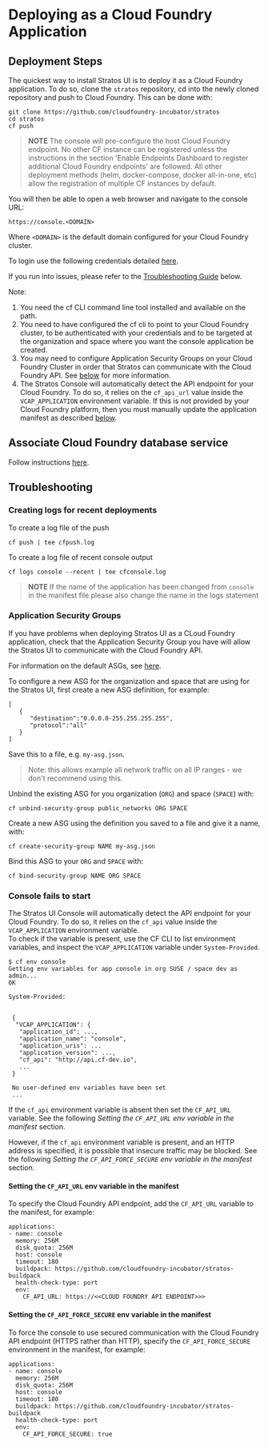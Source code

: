 # Deploying as a Cloud Foundry Application

## Deployment Steps

The quickest way to install Stratos UI is to deploy it as a Cloud Foundry application. To do so, clone the `stratos` repository, cd into the newly cloned repository and push to Cloud Foundry. This can be done with:

```
git clone https://github.com/cloudfoundry-incubator/stratos
cd stratos
cf push
```

>**NOTE** The console will pre-configure the host Cloud Foundry endpoint. No other CF instance can be registered unless the instructions in the section 'Enable Endpoints Dashboard to register additional Cloud Foundry endpoints' are followed.
 All other deployment methods (helm, docker-compose, docker all-in-one, etc) allow the registration of multiple CF instances by default.

You will then be able to open a web browser and navigate to the console URL:

`https://console.<DOMAIN>`

Where `<DOMAIN>` is the default domain configured for your Cloud Foundry cluster.

To login use the following credentials detailed [here](../../docs/access.md).

If you run into issues, please refer to the [Troubleshooting Guide](#troubleshooting) below.

Note:

1. You need the cf CLI command line tool installed and available on the path.
2. You need to have configured the cf cli to point to your Cloud Foundry cluster, to be authenticated with your credentials and to be targeted at the organization and space where you want the console application be created.
3. You may need to configure Application Security Groups on your Cloud Foundry Cluster in order that  Stratos can communicate with the Cloud Foundry API. See [below](#application-security-groups) for more information.
4. The Stratos Console will automatically detect the API endpoint for your Cloud Foundry. To do so, it relies on the `cf_api_url` value inside the `VCAP_APPLICATION` environment variable. If this is not provided by your Cloud Foundry platform, then you must manually update the application manifest as described [below](#console-fails-to-start).

## Associate Cloud Foundry database service
Follow instructions [here](db-migration/README.md).

## Troubleshooting

### Creating logs for recent deployments
To create a log file of the push
```
cf push | tee cfpush.log
```

To create a log file of recent console output
```
cf logs console --recent | tee cfconsole.log
```
>**NOTE** If the name of the application has been changed from `console` in the manifest file please also change the name in the logs statement 

### Application Security Groups

If you have problems when deploying Stratos UI as a CLoud Foundry application, check that the Application Security Group you have will allow the Stratos UI to communicate with the Cloud Foundry API.

For information on the default ASGs, see [here](https://docs.cloudfoundry.org/concepts/asg.html#default-asg).

To configure a new ASG for the organization and space that are using for the Stratos UI, first create a new ASG definition, for example:

```
[
   {
      "destination":"0.0.0.0-255.255.255.255",
      "protocol":"all"
   }
]
```

Save this to a file, e.g. `my-asg.json`.

> Note: this allows example all network traffic on all IP ranges - we don't recommend using this.

Unbind the existing ASG for you organization (`ORG`) and space (`SPACE`) with:

```
cf unbind-security-group public_networks ORG SPACE
```

Create a new ASG using the definition you saved to a file and give it a name, with:

```
cf create-security-group NAME my-asg.json
```

Bind this ASG to your `ORG` and `SPACE` with:

```
cf bind-security-group NAME ORG SPACE
```

### Console fails to start

The Stratos UI Console will automatically detect the API endpoint for your Cloud Foundry. To do so, it relies on the `cf_api` value inside the `VCAP_APPLICATION` environment variable.  
To check if the variable is present, use the CF CLI to list environment variables, and inspect the `VCAP_APPLICATION` variable under `System-Provided`. 

```
$ cf env console
Getting env variables for app console in org SUSE / space dev as admin...
OK
 
System-Provided:
 
 
 {
  "VCAP_APPLICATION": {
   "application_id": ...,
   "application_name": "console",
   "application_uris": ...
   "application_version": ...,
   "cf_api": "http://api.cf-dev.io",
   ...
 }
 
 No user-defined env variables have been set
 ...
```

If the `cf_api` environment variable is absent then set the `CF_API_URL` variable. See the following _Setting the `CF_API_URL` env variable in the manifest_ section.


However, if the `cf_api` environment variable is present, and an HTTP address is specified, it is possible that insecure traffic may be blocked. See the following _Setting the `CF_API_FORCE_SECURE` env variable in the manifest_ section.


#### Setting the `CF_API_URL` env variable in the manifest

To specify the Cloud Foundry API endpoint, add the `CF_API_URL` variable to the manifest, for example:

```
applications:
- name: console
  memory: 256M
  disk_quota: 256M
  host: console
  timeout: 180
  buildpack: https://github.com/cloudfoundry-incubator/stratos-buildpack
  health-check-type: port
  env:
    CF_API_URL: https://<<CLOUD FOUNDRY API ENDPOINT>>>
```

#### Setting the `CF_API_FORCE_SECURE` env variable in the manifest

To force the console to use secured communication with the Cloud Foundry API endpoint (HTTPS rather than HTTP), specify the `CF_API_FORCE_SECURE` environment in the manifest, for example:

```
applications:
- name: console
  memory: 256M
  disk_quota: 256M
  host: console
  timeout: 180
  buildpack: https://github.com/cloudfoundry-incubator/stratos-buildpack
  health-check-type: port
  env:
    CF_API_FORCE_SECURE: true
```
